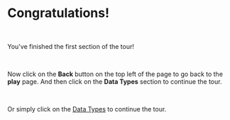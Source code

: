 # Congratulations!

<br />

You've finished the first section of the tour!

<br />

Now click on the **Back** button on the top left of the page to go back to the **play** page. And then click on the **Data Types** section to continue the tour.

<br />

Or simply click on the <a href="https://delang.mostafade.com/play/dataTypes/welcome">Data Types</a> to continue the tour.
